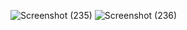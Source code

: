 ![Screenshot (235)](https://github.com/user-attachments/assets/376ac7f4-71ad-49dc-910c-ee8e0cf7ce25)
![Screenshot (236)](https://github.com/user-attachments/assets/117a312a-8984-469d-baee-a2450e1801b9)
